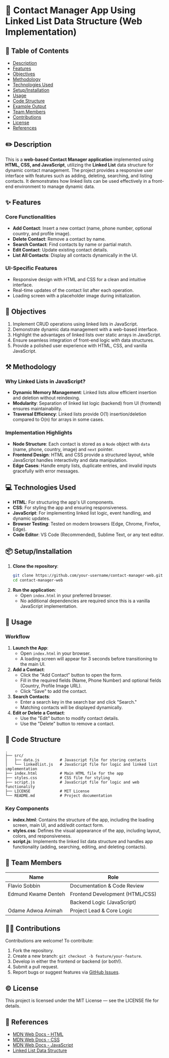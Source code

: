 # 👤 Contact Manager App Using Linked List Data Structure (Web Implementation)

## 📑 Table of Contents

- [Description](#description)
- [Features](#features)
- [Objectives](#objectives)
- [Methodology](#methodology)
- [Technologies Used](#technologies-used)
- [Setup/Installation](#setupinstallation)
- [Usage](#usage)
- [Code Structure](#code-structure)
- [Example Output](#example-output)
- [Team Members](#team-members)
- [Contributions](#contributions)
- [License](#license)
- [References](#references)

## ✏️ Description

This is a **web-based Contact Manager application** implemented using **HTML, CSS, and JavaScript**, utilizing the **Linked List** data structure for dynamic contact management. The project provides a responsive user interface with features such as adding, deleting, searching, and listing contacts. It demonstrates how linked lists can be used effectively in a front-end environment to manage dynamic data.

## ✨ Features

### Core Functionalities

- **Add Contact**: Insert a new contact (name, phone number, optional country, and profile image).
- **Delete Contact**: Remove a contact by name.
- **Search Contact**: Find contacts by name or partial match.
- **Edit Contact**: Update existing contact details.
- **List All Contacts**: Display all contacts dynamically in the UI.

### UI-Specific Features

- Responsive design with HTML and CSS for a clean and intuitive interface.
- Real-time updates of the contact list after each operation.
- Loading screen with a placeholder image during initialization.

## 🚀 Objectives

1. Implement CRUD operations using linked lists in JavaScript.
2. Demonstrate dynamic data management with a web-based interface.
3. Highlight the advantages of linked lists over static arrays in JavaScript.
4. Ensure seamless integration of front-end logic with data structures.
5. Provide a polished user experience with HTML, CSS, and vanilla JavaScript.

## ⚒️ Methodology

### Why Linked Lists in JavaScript?

- **Dynamic Memory Management**: Linked lists allow efficient insertion and deletion without reindexing.
- **Modularity**: Separation of linked list logic (backend) from UI (frontend) ensures maintainability.
- **Traversal Efficiency**: Linked lists provide O(1) insertion/deletion compared to O(n) for arrays in some cases.

### Implementation Highlights

- **Node Structure**: Each contact is stored as a `Node` object with `data` (name, phone, country, image) and `next` pointer.
- **Frontend Design**: HTML and CSS provide a structured layout, while JavaScript handles interactivity and data manipulation.
- **Edge Cases**: Handle empty lists, duplicate entries, and invalid inputs gracefully with error messages.

## 💻 Technologies Used

- **HTML**: For structuring the app's UI components.
- **CSS**: For styling the app and ensuring responsiveness.
- **JavaScript**: For implementing linked list logic, event handling, and dynamic updates.
- **Browser Testing**: Tested on modern browsers (Edge, Chrome, Firefox, Edge).
- **Code Editor**: VS Code (Recommended), Sublime Text, or any text editor.

## 📦 Setup/Installation

1. **Clone the repository**:
   ```bash
   git clone https://github.com/your-username/contact-manager-web.git
   cd contact-manager-web
   ```
2. **Run the application**:
   - Open `index.html` in your preferred browser.
   - No additional dependencies are required since this is a vanilla JavaScript implementation.

## 🚗 Usage

### Workflow

1. **Launch the App**:
   - Open `index.html` in your browser.
   - A loading screen will appear for 3 seconds before transitioning to the main UI.
2. **Add a Contact**:
   - Click the "Add Contact" button to open the form.
   - Fill in the required fields (Name, Phone Number) and optional fields (Country, Profile Image URL).
   - Click "Save" to add the contact.
3. **Search Contacts**:
   - Enter a search key in the search bar and click "Search."
   - Matching contacts will be displayed dynamically.
4. **Edit or Delete a Contact**:
   - Use the "Edit" button to modify contact details.
   - Use the "Delete" button to remove a contact.

## 👷 Code Structure

```
.
├── src/
│   ├── data.js         # Javascript file for storing contacts
│   └── linkedlist.js   # JavaScript file for logic and linked list implementation
├── index.html          # Main HTML file for the app
├── styles.css          # CSS file for styling
├── script.js           # JavaScript file for logic and web functionality
├── LICENSE             # MIT License
└── README.md           # Project documentation
```

### Key Components

- **index.html**: Contains the structure of the app, including the loading screen, main UI, and add/edit contact form.
- **styles.css**: Defines the visual appearance of the app, including layout, colors, and responsiveness.
- **script.js**: Implements the linked list data structure and handles app functionality (adding, searching, editing, and deleting contacts).

## 👥 Team Members

| Name                | Role                            |
| ------------------- | ------------------------------- |
| Flavio Sobbin       | Documentation & Code Review     |
| Edmund Kwame Denteh | Frontend Development (HTML/CSS) |
|                     | Backend Logic (JavaScript)      |
|   Odame Adwoa Animah|Project Lead & Core Logic       |

## 👥✨ Contributions

Contributions are welcome! To contribute:

1. Fork the repository.
2. Create a new branch: `git checkout -b feature/your-feature`.
3. Develop in either the frontend or backend (or both!).
4. Submit a pull request.
5. Report bugs or suggest features via [GitHub Issues](https://github.com/your-username/contact-manager-web/issues).

## ©️ License

This project is licensed under the MIT License — see the LICENSE file for details.

## 📖 References

- [MDN Web Docs - HTML](https://developer.mozilla.org/en-US/docs/Web/HTML)
- [MDN Web Docs - CSS](https://developer.mozilla.org/en-US/docs/Web/CSS)
- [MDN Web Docs - JavaScript](https://developer.mozilla.org/en-US/docs/Web/JavaScript)
- [Linked List Data Structure](https://en.wikipedia.org/wiki/Linked_list)
